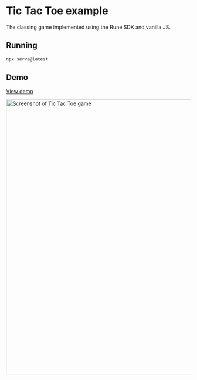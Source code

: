 # Tic Tac Toe example

The classing game implemented using the Rune SDK and vanilla JS.

## Running

```sh
npx serve@latest
```

## Demo

[View demo](https://developers.rune.ai/examples/tic-tac-toe/)

<a href="https://developers.rune.ai/examples/tic-tac-toe/"><img width="748" alt="Screenshot of Tic Tac Toe game" src="https://github.com/rune/rune-games-sdk/assets/378279/438f065f-45a6-4537-ac89-20cd26452961"></a>
